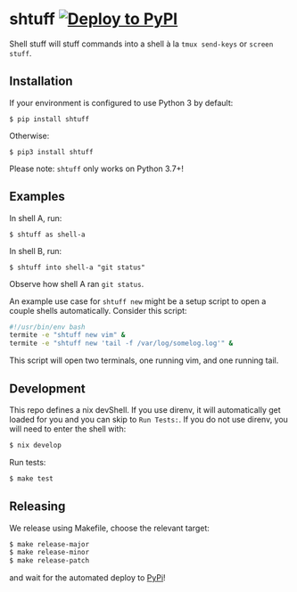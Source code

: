 # shtuff  [![Deploy to PyPI](https://github.com/jfly/shtuff/actions/workflows/ci.yaml/badge.svg)](https://github.com/jfly/shtuff/actions/workflows/ci.yaml)

Shell stuff will stuff commands into a shell à la `tmux send-keys` or `screen
stuff`.

## Installation

If your environment is configured to use Python 3 by default:
```
$ pip install shtuff
```

Otherwise:
```
$ pip3 install shtuff
```

Please note: `shtuff` only works on Python 3.7+!

## Examples
In shell A, run:
```
$ shtuff as shell-a
```

In shell B, run:
```
$ shtuff into shell-a "git status"
```

Observe how shell A ran `git status`.

An example use case for `shtuff new` might be a setup script to open a couple
shells automatically. Consider this script:

```sh
#!/usr/bin/env bash
termite -e "shtuff new vim" &
termite -e "shtuff new 'tail -f /var/log/somelog.log'" &
```

This script will open two terminals, one running vim, and one
running tail.

## Development

This repo defines a nix devShell. If you use direnv, it will automatically get
loaded for you and you can skip to `Run Tests:`. If you do not use direnv, you
will need to enter the shell with:

```bash
$ nix develop
```

Run tests:

```bash
$ make test
```

## Releasing

We release using Makefile, choose the relevant target:

```bash
$ make release-major
$ make release-minor
$ make release-patch
```

and wait for the automated deploy to [PyPi](https://pypi.org/project/shtuff/)!
